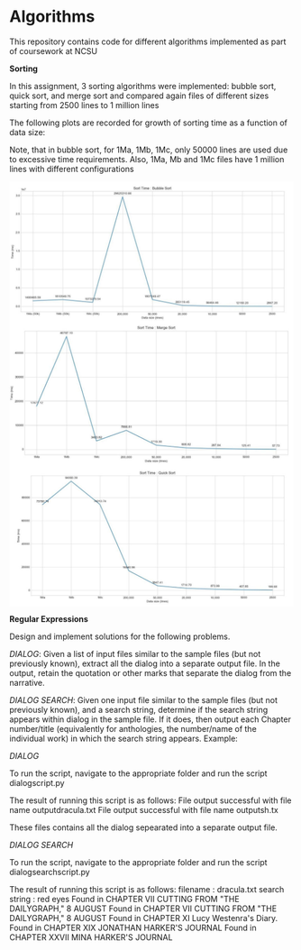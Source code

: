 # Algorithms
 This repository contains code for different algorithms implemented as part of coursework at NCSU
 
__Sorting__

In this assignment, 3 sorting algorithms were implemented: bubble sort, quick sort, and
merge sort and compared again files of different sizes starting from 2500 lines to 1 million lines

The following plots are recorded for growth of sorting time as a function of data size:

Note, that in bubble sort, for 1Ma, 1Mb, 1Mc, only 50000 lines are used due to
excessive time requirements. Also, 1Ma, Mb and 1Mc files have 1 million lines with different configurations

<img align="center" width = 600 src="images/bubble_sort_time.JPG">
<img align="center" width = 600 src="images/merge_sort_time.JPG">
<img align="center" width = 600 src="images/quick_sort_time.JPG">



__Regular Expressions__

Design and implement solutions for the following problems. 

_DIALOG_: Given a list of input files similar to the sample files (but not previously known), extract
all the dialog into a separate output file. In the output, retain the quotation or other
marks that separate the dialog from the narrative.


_DIALOG SEARCH_: Given one input file similar to the sample files (but not previously known),
and a search string, determine if the search string appears within dialog in the sample
file. If it does, then output each Chapter number/title (equivalently for anthologies,
the number/name of the individual work) in which the search string appears.
Example:

_DIALOG_

To run the script, navigate to the appropriate folder and run the script dialogscript.py

The result of running this script is as follows:
File output successful with file name outputdracula.txt
File output successful with file name outputsh.tx

These files contains all the dialog sepearated into a separate output file.

_DIALOG SEARCH_

To run the script, navigate to the appropriate folder and run the script dialogsearchscript.py

The result of running this script is as follows:
filename : dracula.txt
search string : red eyes
Found in CHAPTER VII CUTTING FROM "THE DAILYGRAPH," 8 AUGUST
Found in CHAPTER VII CUTTING FROM "THE DAILYGRAPH," 8 AUGUST
Found in CHAPTER XI Lucy Westenra's Diary.
Found in CHAPTER XIX JONATHAN HARKER'S JOURNAL
Found in CHAPTER XXVII MINA HARKER'S JOURNAL

